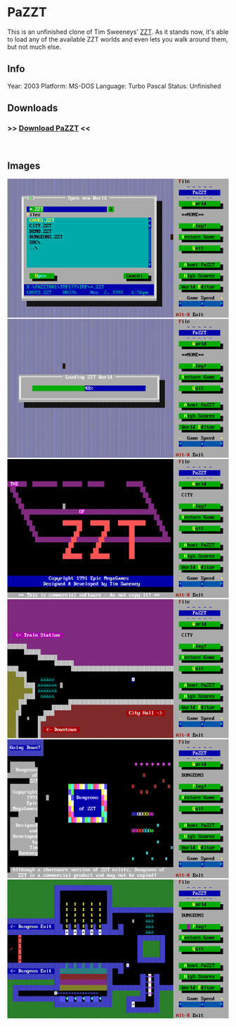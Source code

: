 # PaZZT

This is an unfinished clone of Tim Sweeneys' [ZZT]. As it stands now, it's able to load any of the available ZZT worlds and even lets you walk around them, but not much else.

## Info
Year: 2003
Platform: MS-DOS
Language: Turbo Pascal
Status: Unfinished

## Downloads
### >> [Download PaZZT](/downloads/pazzt001.zip "Download PaZZT") <<
<br>

## Images

<div class="ContentFlow">
	<div class="flow">
		<img class="item" src="/pazzt-zzt-clone/pazzt_000.png" />
		<img class="item" src="/pazzt-zzt-clone/pazzt_001.png" />
		<img class="item" src="/pazzt-zzt-clone/pazzt_002.png" />
		<img class="item" src="/pazzt-zzt-clone/pazzt_003.png" />
		<img class="item" src="/pazzt-zzt-clone/pazzt_004.png" />
		<img class="item" src="/pazzt-zzt-clone/pazzt_005.png" />
	</div>
</div>

[ZZT]: (http://en.wikipedia.org/wiki/ZZT)